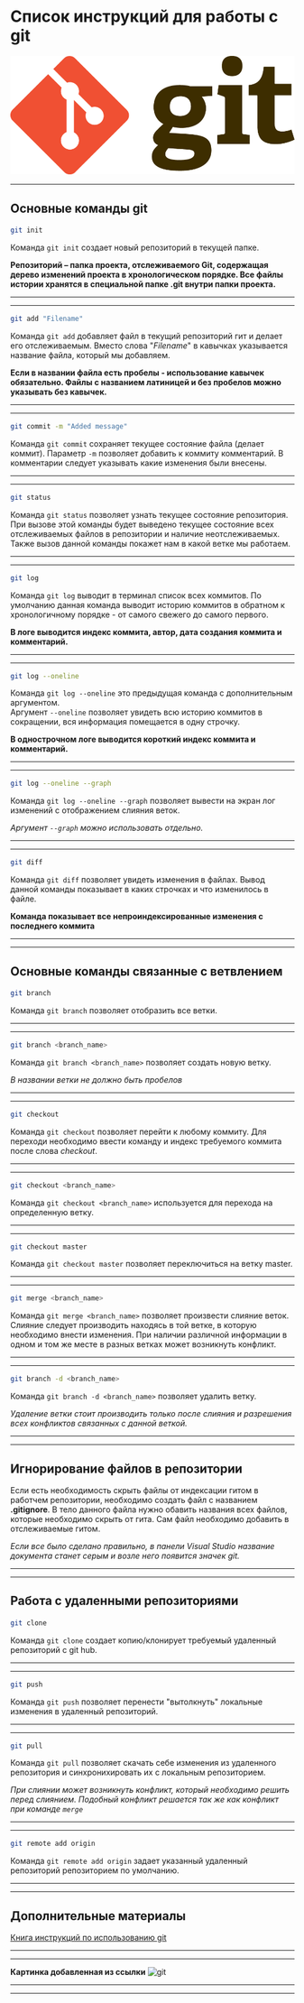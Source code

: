 # Список инструкций для работы с git 
![git logo](Git-Logo-2Color.png)

---
## Основные команды git

``` sh
git init
```
Команда `git init` создает новый репозиторий в текущей папке. 

**Репозиторий – папка проекта, отслеживаемого Git, содержащая дерево изменений проекта в хронологическом порядке. Все файлы истории хранятся в специальной папке .git внутри папки проекта.**

---
---

```sh
git add "Filename"
```
Команда `git add` добавляет файл в текущий репозиторий гит и делает его отслеживаемым. Вместо слова "*Filename*" в кавычках указывается название файла, который мы добавляем.

**Если в названии файла есть пробелы - использование кавычек обязательно. Файлы с названием латиницей и без пробелов можно указывать без кавычек.**

---
---

```sh
git commit -m "Added message"
```
Команда `git commit` сохраняет текущее состояние файла (делает коммит). Параметр `-m` позволяет добавить к коммиту комментарий. В комментарии следует указывать какие изменения были внесены.

---
---

```sh
git status
```
Команда `git status` позволяет узнать текущее состояние репозитория. При вызове этой команды будет выведено текущее состояние всех отслеживаемых файлов в репозитории и наличие неотслеживаемых. Также вызов данной команды покажет нам в какой ветке мы работаем.

---
---

```sh
git log
```
Команда `git log` выводит в терминал список всех коммитов. По умолчанию данная команда выводит историю коммитов в обратном к хронологичному порядке - от самого свежего до самого первого.

**В логе выводится индекс коммита, автор, дата создания коммита и комментарий.**

---
---

```sh
git log --oneline
```
Команда `git log --oneline` это предыдущая команда с дополнительным аргументом.  
Аргумент `--oneline` позволяет увидеть всю историю коммитов в сокращении, вся информация помещается в одну строчку.

**В однострочном логе выводится короткий индекс коммита и комментарий.**

---
---

```sh
git log --oneline --graph
```
Команда `git log --oneline --graph` позволяет вывести на экран лог изменений с отображением слияния веток.  

*Аргумент `--graph` можно использовать отдельно.*

---
---

```sh
git diff
```
Команда `git diff` позволяет увидеть изменения в файлах. Вывод данной команды показывает в каких строчках и что изменилось в файле.

**Команда показывает все непроиндексированные изменения с последнего коммита**

---
---

## Основные команды связанные с ветвлением 

```sh
git branch
```
Команда `git branch` позволяет отобразить все ветки.

---
---

```sh
git branch <branch_name>
```
Команда `git branch <branch_name>` позволяет создать новую ветку.  

*В названии ветки не должно быть пробелов*

---
---

```sh
git checkout 
```
Команда `git checkout` позволяет перейти к любому коммиту. Для переходи необходимо ввести команду и индекс требуемого коммита после слова *checkout*. 

---
---

```sh
git checkout <branch_name>
```
Команда `git checkout <branch_name>` используется для перехода на определенную ветку. 

---
---

```sh
git checkout master
```
Команда `git checkout master` позволяет переключиться на ветку master.

---
---

```sh
git merge <branch_name>
```
Команда `git merge <branch_name>` позволяет произвести слияние веток. Слияние следует производить находясь в той ветке, в которую необходимо внести изменения.
При наличии различной информации в одном и том же месте в разных ветках может возникнуть конфликт.

---
---

```sh
git branch -d <branch_name>
```

Команда `git branch -d <branch_name>` позволяет удалить ветку. 

*Удаление ветки стоит производить только после слияния и разрешения всех конфликтов связанных с данной веткой.*

---
---

## Игнорирование файлов в репозитории

Если есть необходимость скрыть файлы от индексации гитом в работчем репозитории, необходимо создать файл с названием **.gitignore**. В тело данного файла нужно обавить названия всех файлов, которые необходимо скрыть от гита. Сам файл необходимо добавить в отслеживаемые гитом.

*Если все было сделано правильно, в панели Visual Studio название документа станет серым и возле него появится значек git.*
 
---
---

## Работа с удаленными репозиториями

```sh
git clone
```
Команда `git clone` создает копию/клонирует требуемый удаленный репозиторий с git hub.

---
---

```sh
git push
```
Команда `git push` позволяет перенести "вытолкнуть" локальные изменения в удаленный репозиторий.

---
---

```sh
git pull
```
Команда `git pull` позволяет скачать себе изменения из удаленного репозитория и синхронихировать их с локальным репозиторием.

*При слиянии может возникнуть конфликт, который необходимо решить перед слиянием. Подобный конфликт решается так же как конфликт при команде `merge`*

---
---

```sh
git remote add origin
```
Команда `git remote add origin` задает указанный удаленный репозиторий репозиторием по умолчанию.

---
---

## Дополнительные материалы
[Книга инструкций по использованию git](https://git-scm.herokuapp.com/book/en/v2)

---
---

**Картинка добавленная из ссылки**
![git](https://git-scm.com/images/logos/downloads/Git-Logo-2Color.png)

---
---